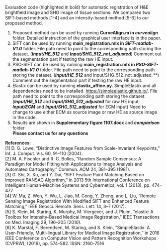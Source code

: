 Evaluation code (highlighted in bold) for automatic registration of H&E brightfield image and SHG image of tissue sections. We compared two SIFT-based methods [1-4] and an intensity-based method [5-6] to our proposed method. 
1. Proposed method can be used by running **CurveAlign.m in _curvealign_** folder. 
   Detailed instruction of the graphical user interface is in the paper.
2. SIFT can be used by running **main_registration.mlx in _SIFT-matlab-V1.0_** folder. 
   File path need to point to the corresponding path storing the dataset. (**_Input/HE_512_** and **_Input/SHG_512_not_adjusted_**)
   Comment out the segmentation part if testing the raw HE input.
3. PSO-SIFT can be used by running **main_registration.mlx in _PSO-SIFT-matlab-V1.0_** folder. 
   File path need to point to the corresponding path storing the dataset. (**_Input/HE_512_** and Input/SHG_512_not_adjusted_**)
   Comment out the segmentation part if testing the raw HE input.
4. Elastix can be used by running **elastix_affine.py.** 
   SimpleElastix and all dependencies need to be installed. https://simpleelastix.github.io/. 
   File path need to point to the corresponding path storing the dataset. (**_Input/HE_512_** and **_Input/SHG_512_adjusted_** for raw HE input;    **_Input/ECM_** and **_Input/SHG_512_adjusted_** for ECM input)
   Need to change to use either ECM as source image or raw HE as source image in the code.
5. Results are shown in **Supplementary figure 1107.docx** and **_comparison_** folder  
**Please contact us for any questions**

**References:**  
[1] D. G. Lowe, “Distinctive Image Features from Scale-Invariant Keypoints,” Int. J. Comput. Vis. 60, 91–110 (2004).  
[2] M. A. Fischler and R. C. Bolles, “Random Sample Consensus: A Paradigm for Model Fitting with Applications to Image Analysis and Automated Cartography,” Commun. ACM 24, 381–395 (1981).  
[3] G. Shi, X. Xu, and Y. Dai, “SIFT Feature Point Matching Based on Improved RANSAC Algorithm,” in 2013 5th International Conference on Intelligent Human-Machine Systems and Cybernetics, vol. 1 (2013), pp. 474–477.  
[4] W. Ma, Z. Wen, Y. Wu, L. Jiao, M. Gong, Y. Zheng, and L. Liu, “Remote Sensing Image Registration With Modified
SIFT and Enhanced Feature Matching,” IEEE Geosci. Remote. Sens. Lett. 14, 3–7 (2017).  
[5] S. Klein, M. Staring, K. Murphy, M. Viergever, and J. Pluim, “elastix: A Toolbox for Intensity-Based Medical Image Registration,” IEEE Transactions on Med. Imaging 29, 196–205 (2010).  
[6] K. Marstal, F. Berendsen, M. Staring, and S. Klein, “SimpleElastix: A User-Friendly, Multi-lingual Library for
Medical Image Registration,” in 2016 IEEE Conference on Computer Vision and Pattern Recognition Workshops
(CVPRW), (2016), pp. 574–582. ISSN: 2160-7516




